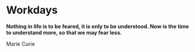 # Workdays

**Nothing in life is to be feared, it is only to be understood. Now is the time to understand more, so that we may fear less.**

Marie Curie
